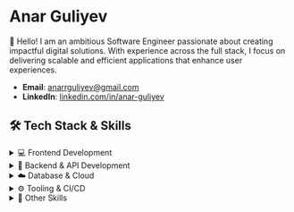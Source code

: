 # Anar Guliyev

👋 Hello! I am an ambitious Software Engineer passionate about creating impactful digital solutions. With experience across the full stack, I focus on delivering scalable and efficient applications that enhance user experiences.

- **Email**: [anarrguliyev@gmail.com](mailto:anarrguliyev@gmail.com)
- **LinkedIn**: [linkedin.com/in/anar-guliyev](https://www.linkedin.com/in/anar-guliyev)

## 🛠️ Tech Stack & Skills

<details>
  <summary>💻 Frontend Development</summary>

  - **JavaScript / TypeScript**
  - **React | React-Native | Next.js | Gatsby.js | Electron**
  - **HTML | CSS | SCSS | MUI | Ant Design | Bootstrap | Tailwind**
</details>

<details>
  <summary>🔧 Backend & API Development</summary>

  - **Node.js | Express.js**
  - **RESTful APIs | GraphQL | tRPC | gRPC**
</details>

<details>
  <summary>☁️ Database & Cloud</summary>

  - **Relational Databases**: MySQL, PostgreSQL
  - **Non-Relational Databases**: MongoDB
  - **Cloud Services**: AWS (S3, Amplify), Firebase, Supabase
</details>

<details>
  <summary>⚙️ Tooling & CI/CD</summary>

  - **GIT**: GitHub | GitLab | Jenkins | GitLab Runners | GitHub Actions
  - **Testing**: Jest | React Testing Library | Cypress | Testrail
  - **CI/CD Automation**: Husky | Prettier | ESLint
</details>

<details>
  <summary>🌟 Other Skills</summary>

  - **Linux | Bash | Docker | Nginx**
  - **Figma | Pixso**
</details>
